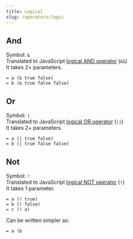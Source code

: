 ```yaml
---
title: Logical
slug: /operators/logic
---
```


## And

Symbol: `&` <br/>
Translated to JavaScript [logical AND operator](https://developer.mozilla.org/en-US/docs/Web/JavaScript/Reference/Operators/Logical_AND) (`&&`) <br/>
It takes 2+ parameters.

```
= a (& true false)
= b (& true false false)
```

## Or

Symbol: `|` <br/>
Translated to JavaScript [logical OR operator](https://developer.mozilla.org/en-US/docs/Web/JavaScript/Reference/Operators/Logical_AND) (`||`) <br/>
It takes 2+ parameters.

```
= a (| true false)
= b (| true false false)
```

## Not

Symbol: `!` <br/>
Translated to JavaScript [logical NOT operator](https://developer.mozilla.org/en-US/docs/Web/JavaScript/Reference/Operators/Logical_NOT) (`!`) <br/>
It takes 1 parameter.

```
= a (! true)
= b (! false)
= c (! a)
```

Can be written simpler as:
```
= a !b
```